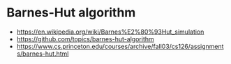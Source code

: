 # Barnes-Hut algorithm

- https://en.wikipedia.org/wiki/Barnes%E2%80%93Hut_simulation
- https://github.com/topics/barnes-hut-algorithm
- https://www.cs.princeton.edu/courses/archive/fall03/cs126/assignments/barnes-hut.html
